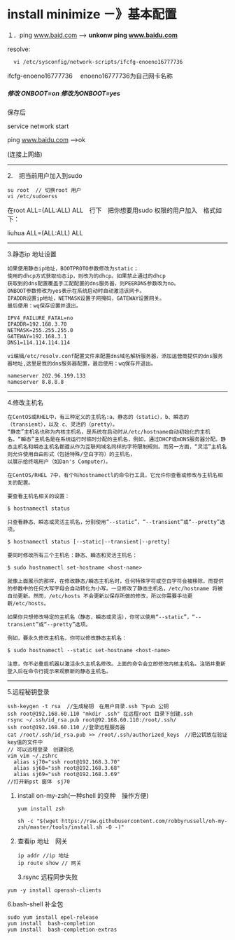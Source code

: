 # install minimize －》基本配置

１．ping www.baid.com  --&gt;  **unkonw ping www.baidu.com**

resolve:

```shell
  vi /etc/sysconfig/network-scripts/ifcfg-enoeno16777736
```

ifcfg-enoeno16777736 　enoeno16777736为自己网卡名称

##### 修改 ONBOOT=on 修改为ONBOOT=yes

保存后

service network start

ping www.baidu.com --&gt;ok

\(连接上网络\)

---

2.　把当前用户加入到sudo

```shell
su root  // 切换root 用户
vi /etc/sudoerss
```

在root ALL=\(ALL:ALL\) ALL　行下　把你想要用sudo 权限的用户加入　格式如下：

liuhua ALL=\(ALL:ALL\) ALL

---

3.静态ip 地址设置

```
如果使用静态ip地址，BOOTPROTO参数修改为static；
使用的dhcp方式获取动态ip，则改为的dhcp。如果禁止通过的dhcp   
获取到的dns配置覆盖手工配配置的dns服务器，则PEERDNS参数改为no。
ONBOOT参数修改为yes表示在系统启动时自动激活该网卡。
IPADDR设置ip地址，NETMASK设置子网掩码，GATEWAY设置网关。
最后使用：wq保存设置并退出。

IPV4_FAILURE_FATAL=no
IPADDR=192.168.3.70
NETMASK=255.255.255.0
GATEWAY=192.168.3.1
DNS1=114.114.114.114
```

```
vi编辑/etc/resolv.conf配置文件来配置dns域名解析服务器，添加运营商提供的dns服务器地址,这里是我的dns服务器配置，最后使用：wq保存并退出。

nameserver 202.96.199.133
nameserver 8.8.8.8
```

---

4.修改主机名

```
在CentOS或RHEL中，有三种定义的主机名:a、静态的（static），b、瞬态的（transient），以及 c、灵活的（pretty）。
“静态”主机名也称为内核主机名，是系统在启动时从/etc/hostname自动初始化的主机名。“瞬态”主机名是在系统运行时临时分配的主机名，例如，通过DHCP或mDNS服务器分配。静态主机名和瞬态主机名都遵从作为互联网域名同样的字符限制规则。而另一方面，“灵活”主机名则允许使用自由形式（包括特殊/空白字符）的主机名，
以展示给终端用户（如Dan's Computer）。

在CentOS/RHEL 7中，有个叫hostnamectl的命令行工具，它允许你查看或修改与主机名相关的配置。

要查看主机名相关的设置：

$ hostnamectl status

只查看静态、瞬态或灵活主机名，分别使用“--static”，“--transient”或“--pretty”选项。

$ hostnamectl status [--static|--transient|--pretty]

要同时修改所有三个主机名：静态、瞬态和灵活主机名：

$ sudo hostnamectl set-hostname <host-name>

就像上面展示的那样，在修改静态/瞬态主机名时，任何特殊字符或空白字符会被移除，而提供的参数中的任何大写字母会自动转化为小写。一旦修改了静态主机名，/etc/hostname 将被自动更新。然而，/etc/hosts 不会更新以保存所做的修改，所以你需要手动更新/etc/hosts。

如果你只想修改特定的主机名（静态，瞬态或灵活），你可以使用“--static”，“--transient”或“--pretty”选项。

例如，要永久修改主机名，你可以修改静态主机名：

$ sudo hostnamectl --static set-hostname <host-name>

注意，你不必重启机器以激活永久主机名修改。上面的命令会立即修改内核主机名。注销并重新登入后在命令行提示来观察新的静态主机名。
```

---

5.远程秘钥登录

```
ssh-keygen -t rsa  //生成秘钥　在用户目录.ssh 下pub 公钥
ssh root@192.168.60.110 "mkdir .ssh" 在远程root 目录下创建.ssh
rsync ~/.ssh/id_rsa.pub root@92.168.60.110:/root/.ssh/
ssh root@192.168.60.110 //登录远程服务器
cat /root/.ssh/id_rsa.pub >> /root/.ssh/authorized_keys　//把公钥放在验证key值的文件中
// 可以远程登录　创建别名
vim vim ~/.zshrc
  alias sj70="ssh root@192.168.3.70"
  alias sj68="ssh root@192.168.3.68"
  alias sj69="ssh root@192.168.3.69"
//打开新pst 窗体　sj70
```

1. install on-my-zsh\(一种shell 的变种　操作方便\)

   ```shell
   yum install zsh

   sh -c "$(wget https://raw.githubusercontent.com/robbyrussell/oh-my-zsh/master/tools/install.sh -O -)"
   ```

2. 查看ip 地址　网关

   ```shell
   ip addr //ip 地址
   ip route show // 网关
   ```

   3.rsync 远程同步失败

```shell
yum -y install openssh-clients
```

6.bash-shell 补全包

```shell
sudo yum install epel-release
yum install  bash-completion
yum install  bash-completion-extras
```



